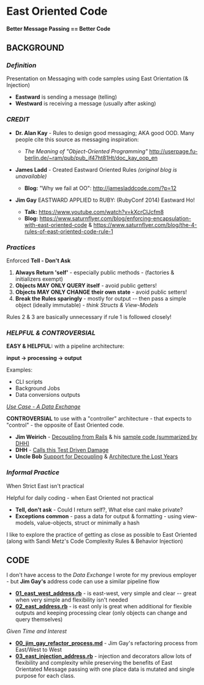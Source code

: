 # **East Oriented Code**

#### Better Message Passing == Better Code

## __BACKGROUND__

### _Definition_

Presentation on Messaging with code samples using East Orientation (& Injection)
- **Eastward** is sending a message (telling)
- **Westward** is receiving a message (usually after asking)

### _CREDIT_

- **Dr. Alan Kay** - Rules to design good messaging; AKA good OOD.  Many people cite this source as messaging inspiration:
    - _The Meaning of "Object-Oriented Programming"_ http://userpage.fu-berlin.de/~ram/pub/pub_jf47ht81Ht/doc_kay_oop_en

- **James Ladd** - Created Eastward Oriented Rules _(original blog is unavailable)_
    - **Blog:** "Why we fail at OO": http://jamesladdcode.com/?p=12

- **Jim Gay** EASTWARD APPLIED to RUBY: (RubyConf 2014) Eastward Ho!
    - **Talk:** https://www.youtube.com/watch?v=kXcrClJcfm8
    - **Blog:** https://www.saturnflyer.com/blog/enforcing-encapsulation-with-east-oriented-code & https://www.saturnflyer.com/blog/the-4-rules-of-east-oriented-code-rule-1

### _Practices_

Enforced **Tell - Don't Ask**

1. **Always Return 'self'** - especially public methods - (factories & initializers exempt)
2. **Objects MAY ONLY QUERY itself** - avoid public getters!
3. **Objects MAY ONLY CHANGE their own state** - avoid public setters!
4. **Break the Rules sparingly** - mostly for output -- then pass a simple object (ideally immutable) - _think Structs & View-Models_

Rules 2 & 3 are basically unnecessary if rule 1 is followed closely!

### _HELPFUL & CONTROVERSIAL_

**EASY & HELPFUL:** with a pipeline architecture:

**input -> processing -> output**

Examples:
- CLI scripts
- Background Jobs
- Data conversions outputs

*[Use Case - A Data Exchange](https://github.com/btihen/East_Oriented_Code/blob/master/USE_CASE_NOTES.md)*

**CONTROVERSIAL** to use with a "controller" architecture - that expects to "control" - the opposite of East Oriented code.

* **Jim Weirich** - [Decoupling from Rails](https://www.youtube.com/watch?v=tg5RFeSfBM4) & his [sample code (summarized by DHH)](https://gist.github.com/dhh/4849a20d2ba89b34b201)
* **DHH** - [Calls this Test Driven Damage](https://dhh.dk/2014/test-induced-design-damage.html)
* **Uncle Bob** [Support for Decoupling](https://blog.cleancoder.com/uncle-bob/2014/05/01/Design-Damage.html) & [Architecture the Lost Years](https://www.youtube.com/watch?v=hALFGQNeEnU)


### _Informal Practice_

When Strict East isn't practical

Helpful for daily coding - when East Oriented not practical
- **Tell, don't ask** - Could I return self?, What else canI make private?
- **Exceptions common** - pass a data for output & formatting - using view-models, value-objects, struct or minimally a hash

I like to explore the practice of getting as close as possible to East Oriented (along with Sandi Metz's Code Complexity Rules & Behavior Injection)

## __CODE__

I don't have access to the _Data Exchange_ I wrote for my previous employer - but **Jim Gay's** address code can use a similar pipeline flow

- **[01_east_west_address.rb](https://github.com/btihen/East_Oriented_Code/blob/master/01_east_west_address.rb)** - is east-west, very simple and clear -- great when very simple and flexibility isn't needed
- **[02_east_address.rb](https://github.com/btihen/East_Oriented_Code/blob/master/02_east_address.rb)** - is east only is great when additional for flexible outputs and keeping processing clear (only objects can change and query themselves)

_Given Time and Interest_

- **[00_jim_gay_refactor_process.md](https://github.com/btihen/East_Oriented_Code/blob/master/00_jim_gay_refactor_process.md)** - Jim Gay's refactoring process from East/West to West
- **[03_east_injection_address.rb](https://github.com/btihen/East_Oriented_Code/blob/master/03_east_injection_address.rb)** - injection and decorators allow lots of flexibility and complexity while preserving the benefits of East Orientated Message passing with one place data is mutated and single purpose for each class.

